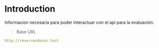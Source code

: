 # Introduction



Informacion necesaria para poder interactuar con el api para la evaluación.

> Base URL

```yaml
http://reservandonos.test
```